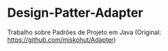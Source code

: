 # Design-Patter-Adapter

Trabalho sobre Padrões de Projeto em Java
(Original: https://github.com/miskohut/Adapter)
